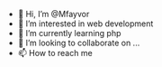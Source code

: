 - 👋 Hi, I’m @Mfayvor
- 👀 I’m interested in web development 
- 🌱 I’m currently learning php
- 💞️ I’m looking to collaborate on ...
- 📫 How to reach me

<!---
Mfayvor/Mfayvor is a ✨ special ✨ repository because its `README.md` (this file) appears on your GitHub profile.
You can click the Preview link to take a look at your changes.
--->
